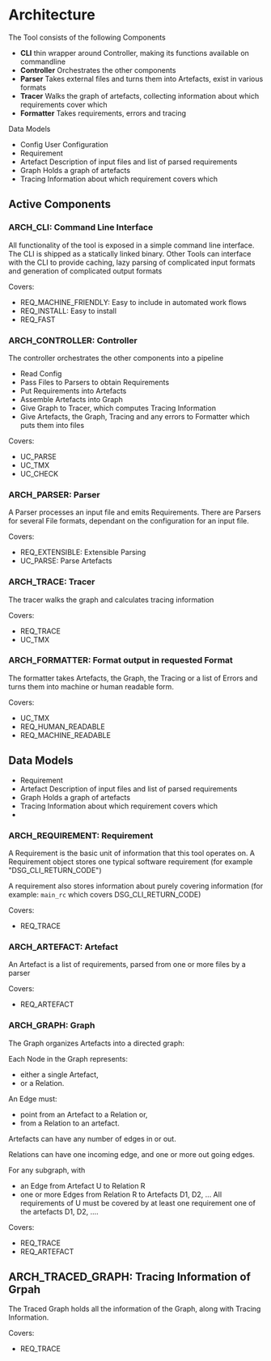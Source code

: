 # Architecture

The Tool consists of the following Components

*   **CLI** thin wrapper around Controller, making its functions available on commandline
*   **Controller** Orchestrates the other components
*   **Parser** Takes external files and turns them into Artefacts, exist in various formats
*   **Tracer** Walks the graph of artefacts, collecting information about which requirements cover which
*   **Formatter** Takes requirements, errors and tracing


Data Models
*   Config      User Configuration
*   Requirement
*   Artefact    Description of input files and list of parsed requirements
*   Graph       Holds a graph of artefacts
*   Tracing     Information about which requirement covers which


## Active Components

### ARCH_CLI: Command Line Interface

All functionality of the tool is exposed in a simple command line interface.
The CLI is shipped as a statically linked binary.
Other Tools can interface with the CLI to provide caching, lazy parsing of complicated input formats
and generation of complicated output formats

Covers:
*  REQ_MACHINE_FRIENDLY: Easy to include in automated work flows
*  REQ_INSTALL: Easy to install
*  REQ_FAST

### ARCH_CONTROLLER: Controller

The controller orchestrates the other components into a pipeline

*   Read Config
*   Pass Files to Parsers to obtain Requirements
*   Put Requirements into Artefacts
*   Assemble Artefacts into Graph
*   Give Graph to Tracer, which computes Tracing Information
*   Give Artefacts, the Graph, Tracing and any errors to Formatter which puts them into files

Covers:
*   UC_PARSE
*   UC_TMX
*   UC_CHECK

### ARCH_PARSER: Parser

A Parser processes an input file and emits Requirements.
There are Parsers for several File formats, dependant on the configuration for an
input file.

Covers:
*   REQ_EXTENSIBLE: Extensible Parsing
*   UC_PARSE: Parse Artefacts

### ARCH_TRACE: Tracer

The tracer walks the graph and calculates tracing information

Covers:
*   REQ_TRACE
*   UC_TMX

### ARCH_FORMATTER: Format output in requested Format

The formatter takes Artefacts, the Graph, the Tracing or a list of Errors and
turns them into machine or human readable form.

Covers:
*   UC_TMX
*   REQ_HUMAN_READABLE
*   REQ_MACHINE_READABLE

## Data Models

*   Requirement
*   Artefact    Description of input files and list of parsed requirements
*   Graph       Holds a graph of artefacts
*   Tracing     Information about which requirement covers which
*
### ARCH_REQUIREMENT: Requirement

A Requirement is the basic unit of information that this tool operates on.
A Requirement object stores one typical software requirement (for example
"DSG_CLI_RETURN_CODE")

A requirement also stores information about purely covering information
(for example: `main_rc`  which covers DSG_CLI_RETURN_CODE)

Covers:
*   REQ_TRACE

### ARCH_ARTEFACT: Artefact

An Artefact is a list of requirements, parsed from one or more files by a parser

Covers:
*   REQ_ARTEFACT

### ARCH_GRAPH: Graph

The Graph organizes Artefacts into a directed graph:

Each Node in the Graph represents:
*   either a single Artefact,
*   or a Relation.

An Edge must:
*   point from an Artefact to a Relation or,
*   from a Relation to an artefact.

Artefacts can have any number of edges in or out.

Relations can have one incoming edge, and one or more out going edges.

For any subgraph, with
*   an Edge from Artefact U to Relation R
*   one or more Edges from Relation R to Artefacts D1, D2, ...
All requirements of U must be covered by at least one requirement one of the
artefacts D1, D2,  ....


Covers:
*   REQ_TRACE
*   REQ_ARTEFACT

## ARCH_TRACED_GRAPH: Tracing Information of Grpah

The Traced Graph holds all the information of the Graph, along with Tracing
Information.

Covers:
*   REQ_TRACE
